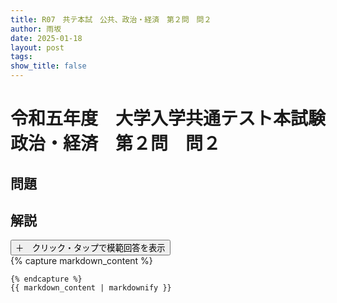 ```yaml
---
title: R07　共テ本試　公共、政治・経済　第２問　問２
author: 雨坂
date: 2025-01-18
layout: post
tags: 
show_title: false
---
```

  
# 令和五年度　大学入学共通テスト本試験　政治・経済　第２問　問２  
  
## 問題  

  
## 解説  
<div class="collapsible">
  <button class="collapsible-button">＋　クリック・タップで模範回答を表示</button>
  <div class="collapsible-content">
    {% capture markdown_content %}



    {% endcapture %}
    {{ markdown_content | markdownify }}
  </div>
</div>